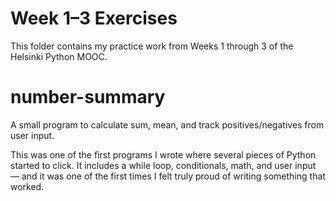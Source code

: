 # Week 1–3 Exercises

This folder contains my practice work from Weeks 1 through 3 of the Helsinki Python MOOC.


# number-summary
A small program to calculate sum, mean, and track positives/negatives from user input.

This was one of the first programs I wrote where several pieces of Python started to click. It includes a while loop, conditionals, math, and user input — and it was one of the first times I felt truly proud of writing something that worked.
